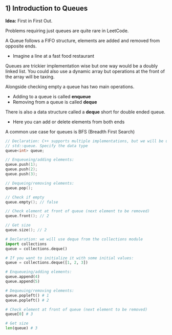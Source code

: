 ## 1) Introduction to **Queues**

**Idea:** First in First Out.  

Problems requiring just queues are quite rare in LeetCode.

A Queue follows a FIFO structure, elements are added and removed from opposite ends.
- Imagine a line at a fast food restaurant


Queues are trickier implementation wise but one way would be a doubly linked list. You could also use a dynamic array but operations at the front of the array will be taxing.

Alongside checking empty a queue has two main operations.
- Adding to a queue is called **enqueue**
- Removing from a queue is called **deque**

There is also a data structure called a **deque** short for double ended queue.
- Here you can add or delete elements from both ends

A common use case for queues is BFS (Breadth First Search)


```cpp
// Declaration: C++ supports multiple implementations, but we will be using
// std::queue. Specify the data type
queue<int> queue;

// Enqueueing/adding elements:
queue.push(1);
queue.push(2);
queue.push(3);

// Dequeing/removing elements:
queue.pop();

// Check if empty
queue.empty(); // false

// Check element at front of queue (next element to be removed)
queue.front(); // 2

// Get size
queue.size(); // 2
```

```python
# Declaration: we will use deque from the collections module
import collections
queue = collections.deque()

# If you want to initialize it with some initial values:
queue = collections.deque([1, 2, 3])

# Enqueueing/adding elements:
queue.append(4)
queue.append(5)

# Dequeuing/removing elements:
queue.popleft() # 1
queue.popleft() # 2

# Check element at front of queue (next element to be removed)
queue[0] # 3

# Get size
len(queue) # 3
```

